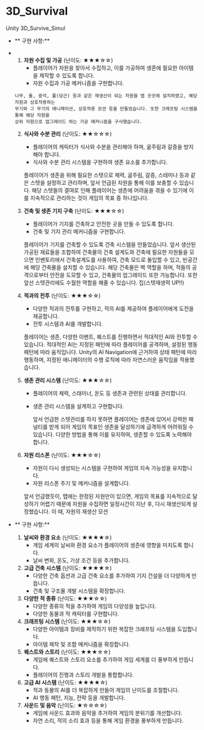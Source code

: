 # 3D_Survival
Unity 3D_Survive_Simul

- ** 구현 사항:**
- 
    1. **자원 수집 및 가공** (난이도: ★★★☆☆)
        - 플레이어가 자원을 찾아서 수집하고, 이를 가공하여 생존에 필요한 아이템을 제작할 수 있도록 합니다.
        - 자원 수집과 가공 메커니즘을 구현합니다.

      나무, 돌, 광석, 풀(당근) 등과 같은 재생산이 되는 자원을 맵 곳곳에 설치하였고, 해당 자원과 상호작용하는
      무기와 그 무기의 애니메이션, 상호작용 모션 등을 만들었습니다. 또한 크래프팅 시스템을 통해 해당 자원을
      상위 자원으로 업그레이드 하는 가공 메커니즘을 구사했습니다.

    2. **식사와 수분 관리** (난이도: ★★☆☆☆)
        - 플레이어의 캐릭터가 식사와 수분을 관리해야 하며, 굶주림과 갈증을 방지해야 합니다.
        - 식사와 수분 관리 시스템을 구현하여 생존 요소를 추가합니다.
      
       플레이어가 생존을 위해 필요한 스텟으로 체력, 굶주림, 갈증, 스테미나 등과 같은 스텟을 설정하고 관리하며,
       앞서 언급된 자원을 통해 이를 보충할 수 있습니다. 해당 스텟들의 결여로 인해 플레이어는 생존에 어려움을 겪을 수 있기에
       이를 지속적으로 관리하는 것이 게임의 목표 중 하나입니다.

    4. **건축 및 생존 기지 구축** (난이도: ★★★☆☆)
        - 플레이어가 기지를 건축하고 안전한 곳을 만들 수 있도록 합니다.
        - 건축 및 기지 관리 메커니즘을 구현합니다.
      
        플레이어가 기지를 건축할 수 있도록 건축 시스템을 만들었습니다. 앞서 생산된 가공된 재료들을 조합하여
        건축물의 건축 설계도와 건축에 필요한 자원들을 모으면 인벤토리에서 건축설계도를 사용하여, 건축 모드로
        돌입할 수 있고, 빈공간에 해당 건축물을 설치할 수 있습니다. 해당 건축물은 벽 역할을 하며, 적들의 공격으로부터
        안전을 도모할 수 있고, 건축물의 업그레이드 또한 가능합니다. 또한 앞선 스텟관리에도 수월한 역할을 해줄 수 있습니다.
        집(스텟재생력 UP!!)

    6. **적과의 전투** (난이도: ★★★☆☆)
        - 다양한 적과의 전투를 구현하고, 적의 AI를 제공하여 플레이어에게 도전을 제공합니다.
        - 전투 시스템과 AI를 개발합니다.
      
         플레이어는 생존, 다양한 이벤트, 퀘스트를 진행하면서 적대적인 AI와 전투할 수 있습니다.
         적대적인 AI는 지정된 패턴에 따라 플레이어를 공격하며, 설정된 행동패턴에 따라 움직입니다.
         Unity의 AI Navigation에 근거하여 상태 패턴에 따라 행동하며, 지정된 애니메이터의 수행 로직에
         따라 자연스러운 움직임을 적용했습니다.

    8. **생존 관리 시스템** (난이도: ★★★☆☆)
        - 플레이어의 체력, 스태미너, 온도 등 생존과 관련된 상태를 관리합니다.
        - 생존 관리 시스템을 설계하고 구현합니다.
      
          앞서 언급한 스텟관리를 하지 못하면 플레이어는 생존에 있어서 강력한 패널티를 받게 되어 게임의 목표인
          생존을 달성하기에 급격하게 어려워질 수 있습니다. 다양한 방법을 통해 이를 유지하여, 생존할 수 있도록 노력해야 합니다.
          
    9. **자원 리스폰** (난이도: ★★★☆☆)
        - 자원이 다시 생성되는 시스템을 구현하여 게임의 지속 가능성을 유지합니다.
        - 자원 리스폰 주기 및 메커니즘을 설계합니다.
      
        앞서 언급했듯이, 맵에는 한정된 자원만이 있으면, 게임의 목표를 지속적으로 달성하기 어렵기 때문에 자원을 수집하면 일정시간이 지난 후,
        다시 재생산되게 설정했습니다. 이 때, 자원의 재생산 모션
          
- ** 구현 사항:**
    1. **날씨와 환경 요소** (난이도: ★★★★☆)
        - 게임 세계의 날씨와 환경 요소가 플레이어의 생존에 영향을 미치도록 합니다.
        - 날씨 변화, 온도, 기상 조건 등을 추가합니다.
    2. **고급 건축 시스템** (난이도: ★★★★☆)
        - 다양한 건축 옵션과 고급 건축 요소를 추가하여 기지 건설을 더 다양하게 만듭니다.
        - 건축 및 구조물 개발 시스템을 확장합니다.
    3. **다양한 적 종류** (난이도: ★★★☆☆)
        - 다양한 종류의 적을 추가하여 게임의 다양성을 높입니다.
        - 다양한 동물과 적 캐릭터를 구현합니다.
    4. **크래프팅 시스템** (난이도: ★★★☆☆)
        - 다양한 아이템과 장비를 제작하기 위한 복잡한 크래프팅 시스템을 도입합니다.
        - 아이템 제작 및 조합 메커니즘을 확장합니다.
    5. **퀘스트와 스토리** (난이도: ★★★☆☆)
        - 게임에 퀘스트와 스토리 요소를 추가하여 게임 세계를 더 풍부하게 만듭니다.
        - 플레이어의 진행과 스토리 개발을 통합합니다.
    6. **고급 AI 시스템** (난이도: ★★★★☆)
        - 적과 동물의 AI를 더 복잡하게 만들어 게임의 난이도를 조절합니다.
        - AI 행동 패턴, 지능, 전략 등을 개발합니다.
    7. **사운드 및 음악** (난이도: ★☆☆☆☆)
        - 게임에 사운드 효과와 음악을 추가하여 게임의 분위기를 개선합니다.
        - 자연 소리, 적의 소리 효과 등을 통해 게임 환경을 풍부하게 만듭니다.
